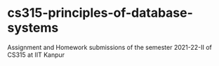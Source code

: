 # cs315-principles-of-database-systems

Assignment and Homework submissions of the semester 2021-22-II of CS315 at IIT Kanpur
